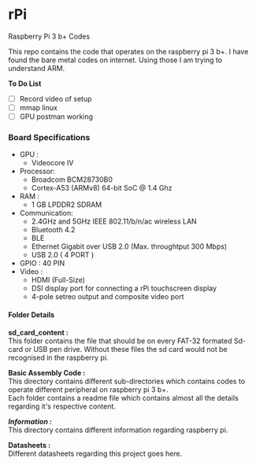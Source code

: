 # rPi
Raspberry Pi 3 b+ Codes

This repo contains the code that operates on the raspberry pi 3 b+.
I have found the bare metal codes on internet. Using those I am 
trying to understand ARM.

**To Do List**
- [ ] Record video of setup
- [ ] mmap linux
- [ ] GPU postman working

### Board Specifications

- GPU :         
  - Videocore IV
- Processor:      
  - Broadcom BCM28730B0
  - Cortex-A53 (ARMv8) 64-bit SoC @ 1.4 Ghz
- RAM	 : 
  - 1 GB LPDDR2 SDRAM
- Communication:  
  - 2.4GHz and 5GHz IEEE 802.11/b/n/ac wireless LAN
  - Bluetooth 4.2
  - BLE
  - Ethernet Gigabit over USB 2.0 (Max. throughtput 300 Mbps)
  - USB 2.0 ( 4 PORT )
- GPIO	 :        40 PIN 
- Video	 :
  - HDMI (Full-Size)
  - DSI display port for connecting a rPi touchscreen display
  - 4-pole setreo output and composite video port

#### Folder Details

**sd_card_content :**\
This folder contains the file that should be on every FAT-32 formated Sd-card or USB pen drive.
Without these files the sd card would not be recognised in the raspberry pi.

**Basic Assembly Code :**\
This directory contains different sub-directories which contains codes to operate different peripheral on raspberry pi 3 b+.<br />
Each folder contains a readme file which contains almost all the details regarding it's respective content.

***Information :***\
This directory contains different information regarding raspberry pi.

**Datasheets :**\
Different datasheets regarding this project goes here.
